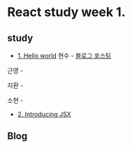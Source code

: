 # React study week 1.

## study

- [1. Hello world](https://ko.reactjs.org/docs/hello-world.html)
 현수 - [블로그 포스팅](https://fe-hyunsu.github.io/react-study-01)
 
 근영 - 
 
 지환 -
 
 소현 - 
 
- [2. Introducing JSX](https://ko.reactjs.org/docs/introducing-jsx.html)

## Blog


